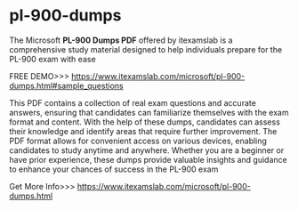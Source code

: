 # pl-900-dumps
The Microsoft **PL-900 Dumps PDF** offered by itexamslab is a comprehensive study material designed to help individuals prepare for the PL-900 exam with ease


FREE DEMO>>>  https://www.itexamslab.com/microsoft/pl-900-dumps.html#sample_questions

This PDF contains a collection of real exam questions and accurate answers, ensuring that candidates can familiarize themselves with the exam format and content. With the help of these dumps, candidates can assess their knowledge and identify areas that require further improvement. The PDF format allows for convenient access on various devices, enabling candidates to study anytime and anywhere.
Whether you are a beginner or have prior experience, these dumps provide valuable insights and guidance to enhance your chances of success in the PL-900 exam

Get More Info>>> https://www.itexamslab.com/microsoft/pl-900-dumps.html
